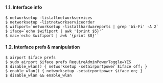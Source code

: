 #### 1.1. Interface info
```
$ networksetup -listallnetworkservices
$ networksetup -listnetworkserviceorder
$ wifiport=`networksetup -listallhardwareports | grep 'Wi-Fi' -A 2`
$ iface=`echo $wifiport | awk '{print $5}'`
$ mac=`echo $wifiport | awk '{print $8}'`
```


#### 1.2. Interface prefs & manipulation
```
$ airport $iface prefs
$ sudo airport $iface prefs RequireAdminPowerToggle=YES
$ disable_wlan() { networksetup -setairportpower $iface off; }
$ enable_wlan() { networksetup -setairportpower $iface on; }
$ disable_wlan && enable_wlan
```
